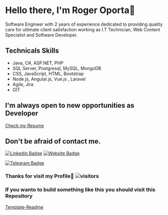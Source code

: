 # Hello there, I'm Roger Oporta👋

Software Engineer with 2 years of experience dedicated to providing quality care for
ultimate client satisfaction working as I.T Technician, Web Content Specialist and Software Developer.

## Technicals Skills
- Java, C#, ASP.NET, PHP
- SQL Server, Postgresql, MySQL, MongoDB
- CSS, JavaScript, HTML, Bootstrap
- Node.js, Angular.js, Vue.js , Laravel
- Agile, Jira
- GIT

## I'm always open to new opportunities as Developer

 [Check my Resume](https://drive.google.com/file/d/1U54FwlA4nfO58wUz1WYkDrh7lETxpLht/view?usp=sharing)
  
## Don't be afraid of contact me.

[![Linkedin Badge](https://img.shields.io/badge/-LinkedIn-0e76a8?style=flat-square&logo=Linkedin&logoColor=white)](https://www.linkedin.com/in/rogeralbp/)
[![Website Badge](https://img.shields.io/badge/Website-3b5998?style=flat-square&logo=google-chrome&logoColor=white)](https://github.com/rogeralbp)


[![Telegram Badge](https://img.shields.io/badge/-Telegram-0088cc?style=flat-square&logo=Telegram&logoColor=white)](https://t.me/rogeralbp)

### Thanks for visit my Profile🥰 ![visitors](https://visitor-badge.glitch.me/badge?page_id=${rogeralbp})


### If you wanto to build something like this you should visit this Repository
[Template-Readme](https://github.com/rogeralbp/dinamic-readmecv)

